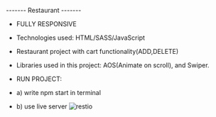 ------- Restaurant -------

- FULLY RESPONSIVE
- Technologies used: HTML/SASS/JavaScript
- Restaurant project with cart functionality(ADD,DELETE)
- Libraries used in this project: AOS(Animate on scroll), and Swiper.

- RUN PROJECT:
- a) write npm start in terminal
- b) use live server
![restio](https://user-images.githubusercontent.com/79769638/162324151-fad0752e-eb0b-4c5c-8493-66bbf6e528da.gif)
